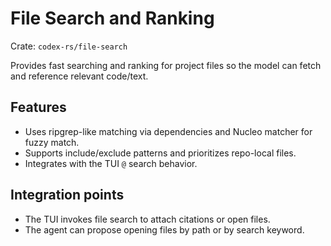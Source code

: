 # File Search and Ranking

Crate: `codex-rs/file-search`

Provides fast searching and ranking for project files so the model can fetch and
reference relevant code/text.

## Features

- Uses ripgrep-like matching via dependencies and Nucleo matcher for fuzzy match.
- Supports include/exclude patterns and prioritizes repo-local files.
- Integrates with the TUI `@` search behavior.

## Integration points

- The TUI invokes file search to attach citations or open files.
- The agent can propose opening files by path or by search keyword.

